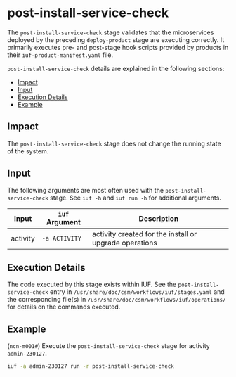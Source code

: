 # post-install-service-check

The `post-install-service-check` stage validates that the microservices deployed by the preceding `deploy-product` stage are executing correctly. It primarily executes pre- and post-stage hook scripts provided by products
in their `iuf-product-manifest.yaml` file.

`post-install-service-check` details are explained in the following sections:

- [Impact](#impact)
- [Input](#input)
- [Execution Details](#execution-details)
- [Example](#example)

## Impact

The `post-install-service-check` stage does not change the running state of the system.

## Input

The following arguments are most often used with the `post-install-service-check` stage. See `iuf -h` and `iuf run -h` for additional arguments.

| Input           | `iuf` Argument | Description                                            |
| --------------- | -------------- | ------------------------------------------------------ |
| activity        | `-a ACTIVITY`  | activity created for the install or upgrade operations |

## Execution Details

The code executed by this stage exists within IUF. See the `post-install-service-check` entry in `/usr/share/doc/csm/workflows/iuf/stages.yaml` and the corresponding file(s) in `/usr/share/doc/csm/workflows/iuf/operations/`
for details on the commands executed.

## Example

(`ncn-m001#`) Execute the `post-install-service-check` stage for activity `admin-230127`.

```bash
iuf -a admin-230127 run -r post-install-service-check
```

